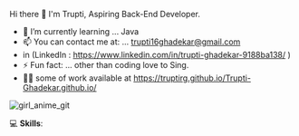 Hi there 👋
I'm Trupti,
Aspiring Back-End Developer.

- 🌱 I’m currently learning ... Java
- 📫 You can contact me at: ... trupti16ghadekar@gmail.com
- in (LinkedIn :  https://www.linkedin.com/in/trupti-ghadekar-9188ba138/ )
- ⚡ Fun fact: ... other than coding love to Sing.
- 👩‍💻 some of work available at https://truptirg.github.io/Trupti-Ghadekar.github.io/ 


![girl_anime_git](https://user-images.githubusercontent.com/101567088/191054310-00cf9b50-3747-4ea3-8318-e2dd644e253d.jpg)


💻 **Skills**:
